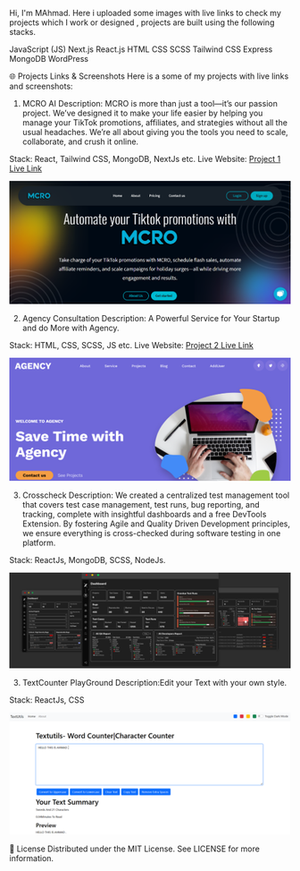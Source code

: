 Hi,  I'm MAhmad. Here i uploaded some images with live links to check my projects which I work or designed , projects are built using the following stacks.

JavaScript (JS)
Next.js
React.js
HTML
CSS
SCSS
Tailwind CSS
Express
MongoDB
WordPress 


🌐 Projects Links & Screenshots
Here is a some of my projects with live links and screenshots:

1. MCRO AI
Description: MCRO is more than just a tool—it’s our passion project. We’ve designed it to make your life easier by helping you manage your TikTok promotions, affiliates, and strategies without all the usual headaches. We’re all about giving you the tools you need to scale, collaborate, and crush it online.


Stack: React, Tailwind CSS, MongoDB, NextJs etc.
Live Website: [Project 1 Live Link](https://mcro.ai/)

![Project 1 Screenshot](./assets/mcroai.PNG)

2. Agency Consultation
Description: A Powerful Service for Your Startup and do More with Agency. 


Stack: HTML, CSS, SCSS, JS etc.
Live Website: [Project 2 Live Link](https://agencymarket.netlify.app/)

![Project 1 Screenshot](./assets/agency.PNG)


3. Crosscheck
Description: We created a centralized test management tool that covers test case management, test runs, bug reporting, and tracking, complete with insightful dashboards and a free DevTools Extension. By fostering Agile and Quality Driven Development principles, we ensure everything is cross-checked during software testing in one platform.


Stack: ReactJs, MongoDB, SCSS, NodeJs.

![Project 1 Screenshot](./assets/crosscheckbyahmad.PNG)



3. TextCounter PlayGround
Description:Edit your Text with your own style.


Stack: ReactJs, CSS

![Project 1 Screenshot](./assets/textcounter.PNG)




📝 License
Distributed under the MIT License. See LICENSE for more information.
